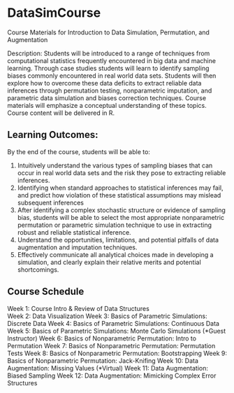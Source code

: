 # DataSimCourse
Course Materials for Introduction to Data Simulation, Permutation, and Augmentation

Description: Students will be introduced to a range of techniques from computational statistics frequently encountered in big data and machine learning. Through case studies students will learn to identify sampling biases commonly encountered in real world data sets. Students will then explore how to overcome these data deficits to extract reliable data inferences through permutation testing, nonparametric imputation, and parametric data simulation and biases correction techniques. Course materials will emphasize a conceptual understanding of these topics. Course content will be delivered in R.

## Learning Outcomes:
By the end of the course, students will be able to:

1.	Intuitively understand the various types of sampling biases that can occur in real world data sets and the risk they pose to extracting reliable inferences.
2.	Identifying when standard approaches to statistical inferences may fail, and predict how violation of these statistical assumptions may mislead subsequent inferences
3.	After identifying a complex stochastic structure or evidence of sampling bias, students will be able to select the most appropriate nonparametric permutation or parametric simulation technique to use in extracting robust and reliable statistical inference. 
4.	Understand the opportunities, limitations, and potential pitfalls of data augmentation and imputation techniques.
5.	Effectively communicate all analytical choices made in developing a simulation, and clearly explain their relative merits and potential shortcomings.

## Course Schedule 

Week 1: Course Intro & Review of Data Structures  \
Week 2: Data Visualization
Week 3: Basics of Parametric Simulations: Discrete Data
Week 4: Basics of Parametric Simulations: Continuous Data
Week 5: Basics of Parametric Simulations: Monte Carlo Simulations (*Guest Instructor)
Week 6: Basics of Nonparametric Permutation: Intro to Permutation
Week 7: Basics of Nonparametric Permutation: Permutation Tests
Week 8: Basics of Nonparametric Permutation: Bootstrapping
Week 9: Basics of Nonparametric Permutation: Jack-Knifing
Week 10: Data Augmentation: Missing Values (*Virtual)
Week 11: Data Augmentation: Biased Sampling
Week 12: Data Augmentation: Mimicking Complex Error Structures

